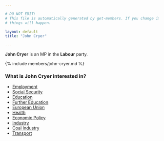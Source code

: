 ```yaml
---

# DO NOT EDIT!
# This file is automatically generated by get-members. If you change it, bad
# things will happen.

layout: default
title: "John Cryer"

---
```


**John Cryer** is an MP in the **Labour** party.

{% include members/john-cryer.md %}

### What is John Cryer interested in?


* [Employment](/interests/employment.html)
* [Social Security](/interests/social-security.html)
* [Education](/interests/education.html)
* [Further Education](/interests/further-education.html)
* [European Union](/interests/european-union.html)
* [Health](/interests/health.html)
* [Economic Policy](/interests/economic-policy.html)
* [Industry](/interests/industry.html)
* [Coal Industry](/interests/coal-industry.html)
* [Transport](/interests/transport.html)
